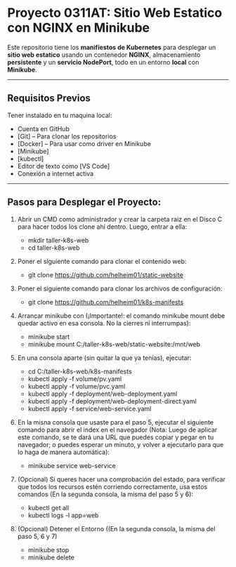 # Proyecto 0311AT: Sitio Web Estatico con NGINX en Minikube

Este repositorio tiene los **manifiestos de Kubernetes**  para desplegar un **sitio web estatico** usando un contenedor **NGINX**, almacenamiento **persistente** y un **servicio NodePort**, todo en un entorno **local** con **Minikube**.

---

## Requisitos Previos

Tener instalado en tu maquina local:

- Cuenta en GitHub
- [Git] – Para clonar los repositorios
- [Docker] – Para usar como driver en Minikube
- [Minikube]
- [kubectl]
- Editor de texto como [VS Code]
- Conexión a internet activa

---

## Pasos para Desplegar el Proyecto:

1) Abrir un CMD como administrador y crear la carpeta raiz en el Disco C para hacer todos los clone ahí dentro. Luego, entrar a ella:
    - mkdir taller-k8s-web
    - cd taller-k8s-web

2) Poner el siguiente comando para clonar el contenido web:
     - git clone https://github.com/helheim01/static-website

3) Poner el siguiente comando para clonar los archivos de configuración: 
    - git clone https://github.com/helheim01/k8s-manifests

4) Arrancar minikube con (¡Importante!: el comando minikube mount debe quedar activo en esa consola. No la cierres ni interrumpas): 
    - minikube start
    - minikube mount C:/taller-k8s-web/static-website:/mnt/web
  
5) En una consola aparte (sin quitar la que ya tenías), ejecutar:
    - cd C:/taller-k8s-web/k8s-manifests
    - kubectl apply -f volume/pv.yaml
    - kubectl apply -f volume/pvc.yaml
    - kubectl apply -f deployment/web-deployment.yaml
    - kubectl apply -f deployment/web-deployment-direct.yaml
    - kubectl apply -f service/web-service.yaml

6) En la misna consola que usaste para el paso 5, ejecutar el siguiente comando para abrir el index en el navegador (Nota: Luego de aplicar este comando, se te dará una URL que puedes copiar y pegar en tu navegador; o puedes esperar un minuto, y volver a ejecutarlo para que lo haga de manera automática): 
    - minikube service web-service


7) (Opcional) Si queres hacer una comprobación del estado, para verificar que todos los recursos estén corriendo correctamente, usa estos comandos (En la segunda consola, la misma del paso 5 y 6):
    - kubectl get all
    - kubectl logs -l app=web

8) (Opcional) Detener el Entorno ((En la segunda consola, la misma del paso 5, 6 y 7)
    - minikube stop
    - minikube delete

